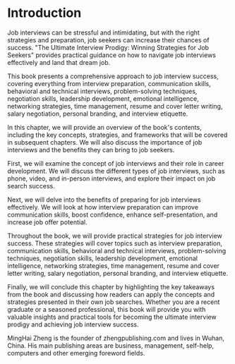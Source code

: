 # Introduction

Job interviews can be stressful and intimidating, but with the right strategies and preparation, job seekers can increase their chances of success. "The Ultimate Interview Prodigy: Winning Strategies for Job Seekers" provides practical guidance on how to navigate job interviews effectively and land that dream job.

This book presents a comprehensive approach to job interview success, covering everything from interview preparation, communication skills, behavioral and technical interviews, problem-solving techniques, negotiation skills, leadership development, emotional intelligence, networking strategies, time management, resume and cover letter writing, salary negotiation, personal branding, and interview etiquette.

In this chapter, we will provide an overview of the book's contents, including the key concepts, strategies, and frameworks that will be covered in subsequent chapters. We will also discuss the importance of job interviews and the benefits they can bring to job seekers.

First, we will examine the concept of job interviews and their role in career development. We will discuss the different types of job interviews, such as phone, video, and in-person interviews, and explore their impact on job search success.

Next, we will delve into the benefits of preparing for job interviews effectively. We will look at how interview preparation can improve communication skills, boost confidence, enhance self-presentation, and increase job offer potential.

Throughout the book, we will provide practical strategies for job interview success. These strategies will cover topics such as interview preparation, communication skills, behavioral and technical interviews, problem-solving techniques, negotiation skills, leadership development, emotional intelligence, networking strategies, time management, resume and cover letter writing, salary negotiation, personal branding, and interview etiquette.

Finally, we will conclude this chapter by highlighting the key takeaways from the book and discussing how readers can apply the concepts and strategies presented in their own job searches. Whether you are a recent graduate or a seasoned professional, this book will provide you with valuable insights and practical tools for becoming the ultimate interview prodigy and achieving job interview success.

MingHai Zheng is the founder of zhengpublishing.com and lives in Wuhan, China. His main publishing areas are business, management, self-help, computers and other emerging foreword fields.
